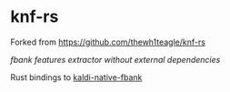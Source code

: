 # knf-rs

Forked from https://github.com/thewh1teagle/knf-rs

_fbank features extractor without external dependencies_

Rust bindings to [kaldi-native-fbank](https://github.com/csukuangfj/kaldi-native-fbank)
